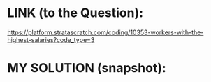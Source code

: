 # LINK (to the Question):
https://platform.stratascratch.com/coding/10353-workers-with-the-highest-salaries?code_type=3

# MY SOLUTION (snapshot):
